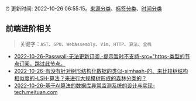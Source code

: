 :alarm_clock: 更新时间: 2022-10-26 06:55:15。[来源分类](../README.md)、[标签分类](../TAGS.md)、[时间分类](../TIMELINE.md)

## 前端进阶相关


> 关键字：`AST`、`GPU`、`WebAssembly`、`Vim`、`HTTP`、`算法`、`全栈`



- [2022-10-26-Passwall-无法更新订阅,-提示暂时不支持-src="https-类型的节点订阅，跳过此节点。](https://www.v2ex.com/t/890032) 
- [2022-10-26-有没有针对树形结构化数据的类似-simhash-的、来比较树结构相似度的-LSH-算法？来进行大规模树形成的森林分类的？](https://www.v2ex.com/t/890021) 
- [2022-10-26-基于AI算法的数据库异常监测系统的设计与实现-tech.meituan.com](https://blogread.cn/news/go.php?idItem=15390&url=https%3A%2F%2Ftech.meituan.com%2F2022%2F09%2F01%2Fdatabase-monitoring-based-on-ai.html%3Fcomefrom%3Dhttps%253A%252F%252Fblogread.cn%252Fnews%252F) 